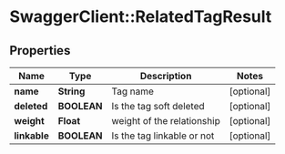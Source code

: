 # SwaggerClient::RelatedTagResult

## Properties
Name | Type | Description | Notes
------------ | ------------- | ------------- | -------------
**name** | **String** | Tag name | [optional] 
**deleted** | **BOOLEAN** | Is the tag soft deleted | [optional] 
**weight** | **Float** | weight of the relationship | [optional] 
**linkable** | **BOOLEAN** | Is the tag linkable or not | [optional] 


